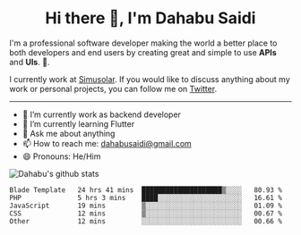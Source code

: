 <h1 align="center">Hi there 👋, I'm Dahabu Saidi</h1>
<p>
  I'm a professional software developer making the world a better place to both developers and end users by creating great and simple to use <b>APIs</b> and <b>UIs</b>.
🌟.</p>

I currently work at [Simusolar](https://www.simusolar.com). If you would like to discuss anything about my work or personal projects, you can follow me on [Twitter](https://twitter.com/mkawa125).

<hr>

- 🔭 I’m currently work as backend developer 
- 🌱 I’m currently learning Flutter
- 💬 Ask me about anything
- 📫 How to reach me: dahabusaidi@gmail.com
- 😄 Pronouns: He/Him

![Dahabu's github stats](https://github-readme-stats.vercel.app/api?username=mkawa125)



<!--START_SECTION:waka-->
```text
Blade Template   24 hrs 41 mins  ████████████████████▒░░░░   80.93 % 
PHP              5 hrs 3 mins    ████░░░░░░░░░░░░░░░░░░░░░   16.61 % 
JavaScript       19 mins         ▒░░░░░░░░░░░░░░░░░░░░░░░░   01.09 % 
CSS              12 mins         ▒░░░░░░░░░░░░░░░░░░░░░░░░   00.67 % 
Other            12 mins         ░░░░░░░░░░░░░░░░░░░░░░░░░   00.66 % 
```
<!--END_SECTION:waka-->

<!--

**mkawa125/mkawa125** is a ✨ _special_ ✨ repository because its `README.md` (this file) appears on your GitHub profile.

Here are some ideas to get you started:

- 🔭 I’m currently working on ...
- 🌱 I’m currently learning ...
- 👯 I’m looking to collaborate on ...
- 🤔 I’m looking for help with ...
- 💬 Ask me about ...
- 📫 How to reach me: ...
- 😄 Pronouns: ...
- ⚡ Fun fact: ...
